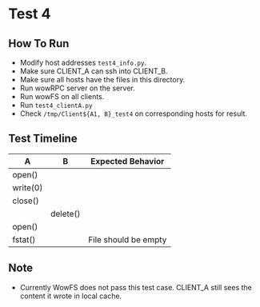 # Test 4
## How To Run
* Modify host addresses `test4_info.py`.
* Make sure CLIENT_A can ssh into CLIENT_B.
* Make sure all hosts have the files in this directory.
* Run wowRPC server on the server.
* Run wowFS on all clients.
* Run `test4_clientA.py`
* Check `/tmp/Client${A1, B}_test4` on corresponding hosts for result.

## Test Timeline
| A        | B        | Expected Behavior    |
|----------|----------|----------------------|
| open()   |          |                      |
| write(0) |          |                      |
| close()  |          |                      |
|          | delete() |                      |
| open()   |          |                      |
| fstat()  |          | File should be empty |

## Note
* Currently WowFS does not pass this test case. CLIENT_A still sees the content it wrote in local cache.
